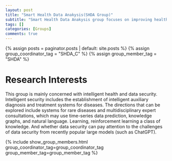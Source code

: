 ```yaml
---
layout: post
title: "Smart Health Data Anakysis(SHDA Group)"
subtitle: "Smart Health Data Anakysis group focuses on improving health through intelligent systems and protecting data through security measures." 
tags: []
categories: [Groups]
comments: true
---
```

{% assign posts = paginator.posts | default: site.posts %}
{% assign group_coordinator_tag = "SHDA_C" %}
{% assign group_member_tag = "SHDA" %}

# Research Interests
This group is mainly concerned with intelligent health and data security. Intelligent security includes the establishment of intelligent auxiliary diagnosis and treatment systems for diseases. The directions that can be explored include systems for rare diseases and multidisciplinary expert consultations, which may use time-series data prediction, knowledge graphs, and natural language. Learning, reinforcement learning a class of knowledge. And whether data security can pay attention to the challenges of data security from recently popular large models (such as ChatGPT).

{% include show_group_members.html group_coordinator_tag=group_coordinator_tag group_member_tag=group_member_tag %}